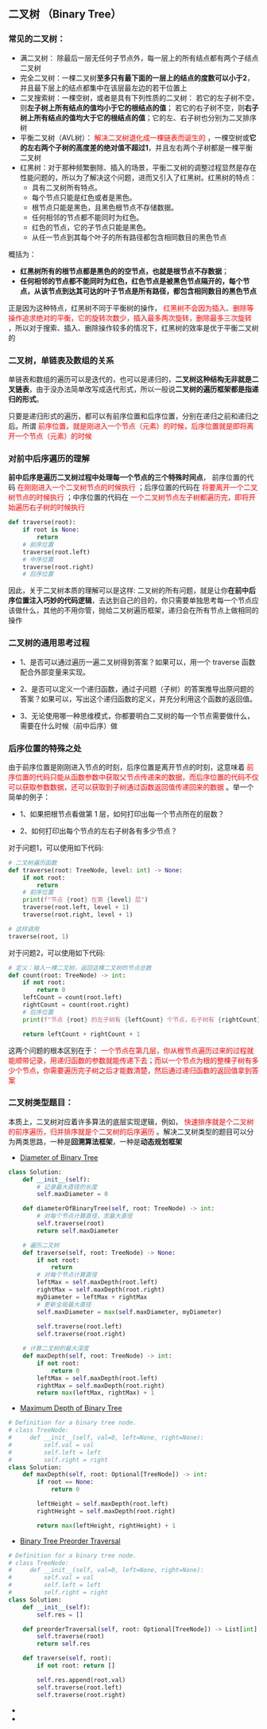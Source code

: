 ## 二叉树 （Binary Tree）  
### 常见的二叉树：
- 满二叉树： 除最后一层无任何子节点外，每一层上的所有结点都有两个子结点二叉树
- 完全二叉树：一棵二叉树**至多只有最下面的一层上的结点的度数可以小于2**，并且最下层上的结点都集中在该层最左边的若干位置上 
- 二叉搜索树：一棵空树，或者是具有下列性质的二叉树： 若它的左子树不空，则**左子树上所有结点的值均小于它的根结点的值**； 若它的右子树不空，则**右子树上所有结点的值均大于它的根结点的值**；它的左、右子树也分别为二叉排序树  
- 平衡二叉树（AVL树）：<font color="red"> 解决二叉树退化成一棵链表而诞生的 </font>，一棵空树或**它的左右两个子树的高度差的绝对值不超过1**，并且左右两个子树都是一棵平衡二叉树  
- 红黑树：对于那种频繁删除、插入的场景，平衡二叉树的调整过程显然是存在性能问题的，所以为了解决这个问题，进而又引入了红黑树。红黑树的特点：
    - 具有二叉树所有特点。
    - 每个节点只能是红色或者是黑色。
    - 根节点只能是黑色，且黑色根节点不存储数据。
    - 任何相邻的节点都不能同时为红色。
    - 红色的节点，它的子节点只能是黑色。
    - 从任一节点到其每个叶子的所有路径都包含相同数目的黑色节点  

概括为：
- **红黑树所有的根节点都是黑色的的空节点，也就是根节点不存数据**；
- **任何相邻的节点都不能同时为红色，红色节点是被黑色节点隔开的，每个节点，从该节点到达其可达的叶子节点是所有路径，都包含相同数目的黑色节点** 

正是因为这种特点，红黑树不同于平衡树的操作，<font color="red"> 红黑树不会因为插入、删除等操作追求绝对的平衡，它的旋转次数少，插入最多两次旋转，删除最多三次旋转 </font>，所以对于搜索、插入、删除操作较多的情况下，红黑树的效率是优于平衡二叉树的  

### 二叉树，单链表及数组的关系
单链表和数组的遍历可以是迭代的，也可以是递归的，**二叉树这种结构无非就是二叉链表**，由于没办法简单改写成迭代形式，所以一般说**二叉树的遍历框架都是指递归的形式**。

只要是递归形式的遍历，都可以有前序位置和后序位置，分别在递归之前和递归之后。所谓 <font color="red"> 前序位置，就是刚进入一个节点（元素）的时候，后序位置就是即将离开一个节点（元素）的时候 </font> 

### 对前中后序遍历的理解 

**前中后序是遍历二叉树过程中处理每一个节点的三个特殊时间点**，
前序位置的代码 <font color="red"> 在刚刚进入一个二叉树节点的时候执行 </font>；后序位置的代码在  <font color="red"> 将要离开一个二叉树节点的时候执行 </font>；中序位置的代码在 <font color="red"> 一个二叉树节点左子树都遍历完，即将开始遍历右子树的时候执行 </font> 

```python 
def traverse(root):
    if root is None:
        return
    # 前序位置
    traverse(root.left)
    # 中序位置
    traverse(root.right)
    # 后序位置

```

因此，关于二叉树本质的理解可以是这样:
二叉树的所有问题，就是让你**在前中后序位置注入巧妙的代码逻辑**，去达到自己的目的，你只需要单独思考每一个节点应该做什么，其他的不用你管，抛给二叉树遍历框架，递归会在所有节点上做相同的操作 

### 二叉树的通用思考过程 
- 1、是否可以通过遍历一遍二叉树得到答案？如果可以，用一个 traverse 函数配合外部变量来实现。

- 2、是否可以定义一个递归函数，通过子问题（子树）的答案推导出原问题的答案？如果可以，写出这个递归函数的定义，并充分利用这个函数的返回值。

- 3、无论使用哪一种思维模式，你都要明白二叉树的每一个节点需要做什么，需要在什么时候（前中后序）做

### 后序位置的特殊之处 

由于前序位置是刚刚进入节点的时刻，后序位置是离开节点的时刻，这意味着 <font color="red"> 前序位置的代码只能从函数参数中获取父节点传递来的数据，而后序位置的代码不仅可以获取参数数据，还可以获取到子树通过函数返回值传递回来的数据 </font>。举一个简单的例子： 

- 1、如果把根节点看做第 1 层，如何打印出每一个节点所在的层数？

- 2、如何打印出每个节点的左右子树各有多少节点？ 

对于问题1，可以使用如下代码:
```python 
# 二叉树遍历函数
def traverse(root: TreeNode, level: int) -> None:
    if not root:
        return
    # 前序位置
    print(f"节点 {root} 在第 {level} 层")
    traverse(root.left, level + 1)
    traverse(root.right, level + 1)

# 这样调用
traverse(root, 1)
``` 

对于问题2，可以使用如下代码:
```python 
# 定义：输入一棵二叉树，返回这棵二叉树的节点总数
def count(root: TreeNode) -> int:
    if not root:
        return 0
    leftCount = count(root.left)
    rightCount = count(root.right)
    # 后序位置
    print(f"节点 {root} 的左子树有 {leftCount} 个节点，右子树有 {rightCount} 个节点")

    return leftCount + rightCount + 1
```  
这两个问题的根本区别在于：<font color="red"> 一个节点在第几层，你从根节点遍历过来的过程就能顺带记录，用递归函数的参数就能传递下去；而以一个节点为根的整棵子树有多少个节点，你需要遍历完子树之后才能数清楚，然后通过递归函数的返回值拿到答案 </font>





### 二叉树类型题目：
本质上，二叉树对应着许多算法的底层实现逻辑，例如， <font color="red"> 快速排序就是个二叉树的前序遍历，归并排序就是个二叉树的后序遍历 </font>。解决二叉树类型的题目可以分为两类思路，一种是**回溯算法框架**，一种是**动态规划框架** 

- [ Diameter of Binary Tree ]( https://leetcode.cn/problems/diameter-of-binary-tree/description/ ) 
```python
class Solution:
    def __init__(self):
        # 记录最大直径的长度
        self.maxDiameter = 0

    def diameterOfBinaryTree(self, root: TreeNode) -> int:
        # 对每个节点计算直径，求最大直径
        self.traverse(root)
        return self.maxDiameter

    # 遍历二叉树
    def traverse(self, root: TreeNode) -> None:
        if not root:
            return
        # 对每个节点计算直径
        leftMax = self.maxDepth(root.left)
        rightMax = self.maxDepth(root.right)
        myDiameter = leftMax + rightMax
        # 更新全局最大直径
        self.maxDiameter = max(self.maxDiameter, myDiameter)
        
        self.traverse(root.left)
        self.traverse(root.right)

    # 计算二叉树的最大深度
    def maxDepth(self, root: TreeNode) -> int:
        if not root:
            return 0
        leftMax = self.maxDepth(root.left)
        rightMax = self.maxDepth(root.right)
        return max(leftMax, rightMax) + 1 
``` 

- [ Maximum Depth of Binary Tree ]( https://leetcode.cn/problems/maximum-depth-of-binary-tree/description/ ) 
```python
# Definition for a binary tree node.
# class TreeNode:
#     def __init__(self, val=0, left=None, right=None):
#         self.val = val
#         self.left = left
#         self.right = right
class Solution:
    def maxDepth(self, root: Optional[TreeNode]) -> int:  
        if root == None:
            return 0 

        leftHeight = self.maxDepth(root.left) 
        rightHeight = self.maxDepth(root.right) 

        return max(leftHeight, rightHeight) + 1  
```  

- [ Binary Tree Preorder Traversal ]( https://leetcode.cn/problems/binary-tree-preorder-traversal/description/ ) 
```python
# Definition for a binary tree node.
# class TreeNode:
#     def __init__(self, val=0, left=None, right=None):
#         self.val = val
#         self.left = left
#         self.right = right
class Solution:
    def __init__(self): 
        self.res = []

    def preorderTraversal(self, root: Optional[TreeNode]) -> List[int]:  
        self.traverse(root)  
        return self.res

    def traverse(self, root): 
        if not root: return []

        self.res.append(root.val) 
        self.traverse(root.left) 
        self.traverse(root.right)  
``` 






-  
- 